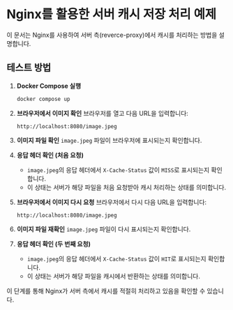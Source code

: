 # Nginx를 활용한 서버 캐시 저장 처리 예제

이 문서는 Nginx를 사용하여 서버 측(reverce-proxy)에서 캐시를 처리하는 방법을 설명합니다.

## 테스트 방법

1. **Docker Compose 실행**
   ```sh
   docker compose up
   ```

2. **브라우저에서 이미지 확인**
   브라우저를 열고 다음 URL을 입력합니다:
   ```
   http://localhost:8080/image.jpeg
   ```

3. **이미지 파일 확인**
   `image.jpeg` 파일이 브라우저에 표시되는지 확인합니다.

4. **응답 헤더 확인 (처음 요청)**
   - `image.jpeg`의 응답 헤더에서 `X-Cache-Status` 값이 `MISS`로 표시되는지 확인합니다.
   - 이 상태는 서버가 해당 파일을 처음 요청받아 캐시 처리하는 상태를 의미합니다.

5. **브라우저에서 이미지 다시 요청**
   브라우저에서 다시 다음 URL을 입력합니다:
   ```
   http://localhost:8080/image.jpeg
   ```

6. **이미지 파일 재확인**
   `image.jpeg` 파일이 다시 표시되는지 확인합니다.

7. **응답 헤더 확인 (두 번째 요청)**
   - `image.jpeg`의 응답 헤더에서 `X-Cache-Status` 값이 `HIT`로 표시되는지 확인합니다.
   - 이 상태는 서버가 해당 파일을 캐시에서 반환하는 상태를 의미합니다.

이 단계를 통해 Nginx가 서버 측에서 캐시를 적절히 처리하고 있음을 확인할 수 있습니다.
